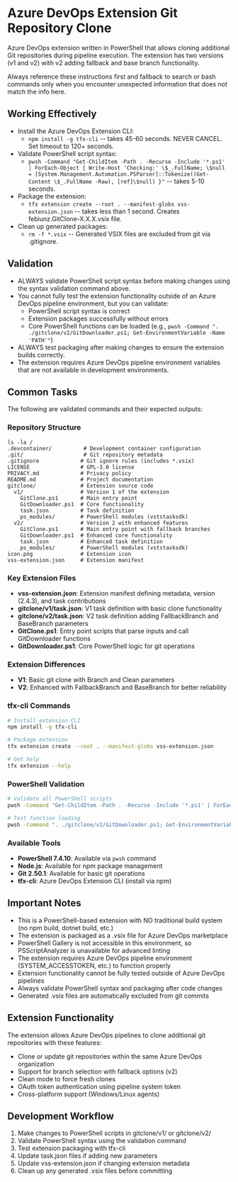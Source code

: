 # Azure DevOps Extension Git Repository Clone

Azure DevOps extension written in PowerShell that allows cloning additional Git repositories during pipeline execution. The extension has two versions (v1 and v2) with v2 adding fallback and base branch functionality.

Always reference these instructions first and fallback to search or bash commands only when you encounter unexpected information that does not match the info here.

## Working Effectively
- Install the Azure DevOps Extension CLI:
  - `npm install -g tfx-cli` -- takes 45-60 seconds. NEVER CANCEL. Set timeout to 120+ seconds.
- Validate PowerShell script syntax:
  - `pwsh -Command "Get-ChildItem -Path . -Recurse -Include '*.ps1' | ForEach-Object { Write-Host 'Checking:' \$_.FullName; \$null = [System.Management.Automation.PSParser]::Tokenize((Get-Content \$_.FullName -Raw), [ref]\$null) }"` -- takes 5-10 seconds.
- Package the extension:
  - `tfx extension create --root . --manifest-globs vss-extension.json` -- takes less than 1 second. Creates febiunz.GitClone-X.X.X.vsix file.
- Clean up generated packages:
  - `rm -f *.vsix` -- Generated VSIX files are excluded from git via .gitignore.

## Validation
- ALWAYS validate PowerShell script syntax before making changes using the syntax validation command above.
- You cannot fully test the extension functionality outside of an Azure DevOps pipeline environment, but you can validate:
  - PowerShell script syntax is correct
  - Extension packages successfully without errors
  - Core PowerShell functions can be loaded (e.g., `pwsh -Command ". ./gitclone/v2/GitDownloader.ps1; Get-EnvironmentVariable -Name 'PATH'"`)
- ALWAYS test packaging after making changes to ensure the extension builds correctly.
- The extension requires Azure DevOps pipeline environment variables that are not available in development environments.

## Common Tasks
The following are validated commands and their expected outputs:

### Repository Structure
```
ls -la /
.devcontainer/          # Development container configuration
.git/                   # Git repository metadata  
.gitignore             # Git ignore rules (includes *.vsix)
LICENSE                # GPL-3.0 license
PRIVACY.md             # Privacy policy
README.md              # Project documentation
gitclone/              # Extension source code
  v1/                  # Version 1 of the extension
    GitClone.ps1       # Main entry point
    GitDownloader.ps1  # Core functionality
    task.json          # Task definition
    ps_modules/        # PowerShell modules (vststasksdk)
  v2/                  # Version 2 with enhanced features
    GitClone.ps1       # Main entry point with fallback branches
    GitDownloader.ps1  # Enhanced core functionality
    task.json          # Enhanced task definition
    ps_modules/        # PowerShell modules (vststasksdk)
icon.png               # Extension icon
vss-extension.json     # Extension manifest
```

### Key Extension Files
- **vss-extension.json**: Extension manifest defining metadata, version (2.4.3), and task contributions
- **gitclone/v1/task.json**: V1 task definition with basic clone functionality
- **gitclone/v2/task.json**: V2 task definition adding FallbackBranch and BaseBranch parameters
- **GitClone.ps1**: Entry point scripts that parse inputs and call GitDownloader functions
- **GitDownloader.ps1**: Core PowerShell logic for git operations

### Extension Differences
- **V1**: Basic git clone with Branch and Clean parameters
- **V2**: Enhanced with FallbackBranch and BaseBranch for better reliability

### tfx-cli Commands
```bash
# Install extension CLI
npm install -g tfx-cli

# Package extension
tfx extension create --root . --manifest-globs vss-extension.json

# Get help
tfx extension --help
```

### PowerShell Validation
```bash
# Validate all PowerShell scripts
pwsh -Command "Get-ChildItem -Path . -Recurse -Include '*.ps1' | ForEach-Object { Write-Host 'Checking:' \$_.FullName; \$null = [System.Management.Automation.PSParser]::Tokenize((Get-Content \$_.FullName -Raw), [ref]\$null) }"

# Test function loading
pwsh -Command ". ./gitclone/v2/GitDownloader.ps1; Get-EnvironmentVariable -Name 'PATH'"
```

### Available Tools
- **PowerShell 7.4.10**: Available via `pwsh` command
- **Node.js**: Available for npm package management
- **Git 2.50.1**: Available for basic git operations
- **tfx-cli**: Azure DevOps Extension CLI (install via npm)

## Important Notes
- This is a PowerShell-based extension with NO traditional build system (no npm build, dotnet build, etc.)
- The extension is packaged as a .vsix file for Azure DevOps marketplace
- PowerShell Gallery is not accessible in this environment, so PSScriptAnalyzer is unavailable for advanced linting
- The extension requires Azure DevOps pipeline environment (SYSTEM_ACCESSTOKEN, etc.) to function properly
- Extension functionality cannot be fully tested outside of Azure DevOps pipelines
- Always validate PowerShell syntax and packaging after code changes
- Generated .vsix files are automatically excluded from git commits

## Extension Functionality
The extension allows Azure DevOps pipelines to clone additional git repositories with these features:
- Clone or update git repositories within the same Azure DevOps organization
- Support for branch selection with fallback options (v2)
- Clean mode to force fresh clones
- OAuth token authentication using pipeline system token
- Cross-platform support (Windows/Linux agents)

## Development Workflow
1. Make changes to PowerShell scripts in gitclone/v1/ or gitclone/v2/
2. Validate PowerShell syntax using the validation command
3. Test extension packaging with tfx-cli
4. Update task.json files if adding new parameters
5. Update vss-extension.json if changing extension metadata
6. Clean up any generated .vsix files before committing